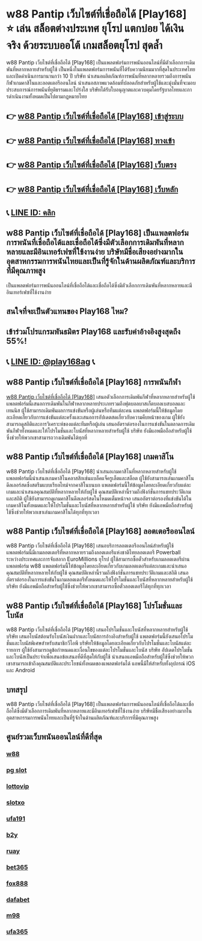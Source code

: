
# w88 Pantip เว็บไซต์ที่เชื่อถือได้ [Play168] ⭐ เล่น สล็อตต่างประเทศ ยุโรป แตกบ่อย ได้เงินจริง ด้วยระบบออโต้ เกมสล็อตยุโรป สุดล้ำ

w88 Pantip เว็บไซต์ที่เชื่อถือได้ [Play168] เป็นแพลตฟอร์มการพนันออนไลน์ที่มีตัวเลือกการเดิมพันที่หลากหลายสําหรับผู้ใช้ เป็นหนึ่งในแพลตฟอร์มการพนันที่ได้รับความนิยมมากที่สุดในประเทศไทยและเปิดดําเนินการมานานกว่า 10 ปี บริษัท นําเสนอผลิตภัณฑ์การพนันที่หลากหลายรวมถึงการพนันกีฬาเกมคาสิโนและลอตเตอรีออนไลน์
นําเสนอสภาพแวดล้อมที่ปลอดภัยสําหรับผู้ใช้และมุ่งมั่นที่จะมอบประสบการณ์การพนันที่ยุติธรรมและโปร่งใส บริษัทได้รับใบอนุญาตและควบคุมโดยรัฐบาลไทยและการดําเนินงานทั้งหมดเป็นไปตามกฎหมายไทย

## 👉 [w88 Pantip เว็บไซต์ที่เชื่อถือได้ [Play168] เข้าสู่ระบบ](https://bit.ly/3TCj9rY)
## 👉 [w88 Pantip เว็บไซต์ที่เชื่อถือได้ [Play168] ทางเข้า](https://bit.ly/3TCj9rY)
## 👉 [w88 Pantip เว็บไซต์ที่เชื่อถือได้ [Play168] เว็บตรง](https://bit.ly/3TCj9rY)
## 👉 [w88 Pantip เว็บไซต์ที่เชื่อถือได้ [Play168] เว็บหลัก](https://bit.ly/3TCj9rY)
## 📞 [LINE ID: คลิก](https://line.me/R/ti/p/@342mcrfd)

## w88 Pantip เว็บไซต์ที่เชื่อถือได้ [Play168] เป็นแพลตฟอร์มการพนันที่เชื่อถือได้และเชื่อถือได้ซึ่งมีตัวเลือกการเดิมพันที่หลากหลายและมีอินเทอร์เฟซที่ใช้งานง่าย บริษัทมีชื่อเสียงอย่างมากในอุตสาหกรรมการพนันไทยและเป็นที่รู้จักในด้านผลิตภัณฑ์และบริการที่มีคุณภาพสูง
เป็นแพลตฟอร์มการพนันออนไลน์ที่เชื่อถือได้และเชื่อถือได้ซึ่งมีตัวเลือกการเดิมพันที่หลากหลายและมีอินเทอร์เฟซที่ใช้งานง่าย

## สนใจที่จะเป็นตัวแทนของ Play168 ไหม?
## เข้าร่วมโปรแกรมพันธมิตร Play168 และรับค่าอ้างอิงสูงสุดถึง 55%!
## 📞 [LINE ID: @play168ag](https://bit.ly/3RSGiFl) 📞

## w88 Pantip เว็บไซต์ที่เชื่อถือได้ [Play168] การพนันกีฬา
[w88 Pantip เว็บไซต์ที่เชื่อถือได้ [Play168]](https://atom.io/packages/w88) เสนอตัวเลือกการเดิมพันกีฬาที่หลากหลายสําหรับผู้ใช้ แพลตฟอร์มนี้เสนอการเดิมพันในกีฬาหลากหลายประเภทรวมถึงฟุตบอลบาสเก็ตบอลเบสบอลและเทนนิส ผู้ใช้สามารถเดิมพันผลการแข่งขันหรือผู้เล่นหรือทีมแต่ละคน
แพลตฟอร์มนี้ให้ข้อมูลโดยละเอียดเกี่ยวกับการแข่งขันแต่ละครั้งและเสนอการอัปเดตสดเกี่ยวกับความคืบหน้าของเกม ผู้ใช้ยังสามารถดูสถิติและการวิเคราะห์ของแต่ละทีมหรือผู้เล่น
เสนออัตราต่อรองในการแข่งขันในตลาดการเดิมพันกีฬาทั้งหมดและให้โปรโมชั่นและโบนัสที่หลากหลายสําหรับผู้ใช้ บริษัท ยังมีแอพมือถือสําหรับผู้ใช้ซึ่งช่วยให้พวกเขาสามารถวางเดิมพันได้ทุกที่

## w88 Pantip เว็บไซต์ที่เชื่อถือได้ [Play168] เกมคาสิโน
w88 Pantip เว็บไซต์ที่เชื่อถือได้ [Play168] นําเสนอเกมคาสิโนที่หลากหลายสําหรับผู้ใช้ แพลตฟอร์มนี้นําเสนอเกมคาสิโนคลาสสิกเช่นแบล็คแจ็ครูเล็ตและสล็อต ผู้ใช้ยังสามารถเล่นเกมคาสิโนดีลเลอร์สดซึ่งสตรีมแบบเรียลไทม์จากคาสิโนบนบก
แพลตฟอร์มนี้ให้ข้อมูลโดยละเอียดเกี่ยวกับแต่ละเกมและนําเสนอคุณสมบัติที่หลากหลายให้กับผู้ใช้ คุณสมบัติเหล่านี้รวมถึงฟังก์ชั่นการแชทประวัติเกมและสถิติ ผู้ใช้ยังสามารถดูเกมคาสิโนดีลเลอร์สดในโหมดเต็มหน้าจอ
เสนออัตราต่อรองที่แข่งขันได้ในเกมคาสิโนทั้งหมดและให้โปรโมชั่นและโบนัสที่หลากหลายสําหรับผู้ใช้ บริษัท ยังมีแอพมือถือสําหรับผู้ใช้ซึ่งช่วยให้พวกเขาเล่นเกมคาสิโนได้ทุกที่ทุกเวลา

## w88 Pantip เว็บไซต์ที่เชื่อถือได้ [Play168] ลอตเตอรีออนไลน์
w88 Pantip เว็บไซต์ที่เชื่อถือได้ [Play168] เสนอบริการลอตเตอรีออนไลน์สําหรับผู้ใช้ แพลตฟอร์มนี้มีเกมลอตเตอรีที่หลากหลายรวมถึงลอตเตอรีแห่งชาติไทยลอตเตอรี Powerball ระหว่างประเทศและการจับสลาก EuroMillions ยุโรป
ผู้ใช้สามารถซื้อตั๋วสําหรับเกมลอตเตอรีผ่านแพลตฟอร์ม w88 แพลตฟอร์มนี้ให้ข้อมูลโดยละเอียดเกี่ยวกับเกมลอตเตอรีแต่ละเกมและนําเสนอคุณสมบัติที่หลากหลายให้กับผู้ใช้ คุณสมบัติเหล่านี้รวมถึงฟังก์ชั่นการแชทประวัติเกมและสถิติ
เสนออัตราต่อรองในการแข่งขันในเกมลอตเตอรีทั้งหมดและให้โปรโมชั่นและโบนัสที่หลากหลายสําหรับผู้ใช้ บริษัท ยังมีแอพมือถือสําหรับผู้ใช้ซึ่งช่วยให้พวกเขาสามารถซื้อตั๋วลอตเตอรีได้ทุกที่ทุกเวลา

## w88 Pantip เว็บไซต์ที่เชื่อถือได้ [Play168] โปรโมชั่นและโบนัส
w88 Pantip เว็บไซต์ที่เชื่อถือได้ [Play168] เสนอโปรโมชั่นและโบนัสที่หลากหลายสําหรับผู้ใช้ บริษัท เสนอโบนัสต้อนรับโบนัสเงินฝากและโบนัสการอ้างอิงสําหรับผู้ใช้ แพลตฟอร์มนี้ยังเสนอโปรโมชั่นและโบนัสพิเศษสําหรับสมาชิกวีไอพี
บริษัทให้ข้อมูลโดยละเอียดเกี่ยวกับโปรโมชั่นและโบนัสแต่ละรายการ ผู้ใช้ยังสามารถดูข้อกําหนดและเงื่อนไขของแต่ละโปรโมชั่นและโบนัส บริษัท อัปเดตโปรโมชั่นและโบนัสเป็นประจําเพื่อเสนอข้อเสนอที่ดีที่สุดให้กับผู้ใช้
นําเสนอแอพมือถือสําหรับผู้ใช้ซึ่งช่วยให้พวกเขาสามารถเข้าถึงคุณสมบัติและประโยชน์ทั้งหมดของแพลตฟอร์มได้ แอพนี้มีให้สําหรับทั้งอุปกรณ์ iOS และ Android

## บทสรุป
w88 Pantip เว็บไซต์ที่เชื่อถือได้ [Play168] เป็นแพลตฟอร์มการพนันออนไลน์ที่เชื่อถือได้และเชื่อถือได้ซึ่งมีตัวเลือกการเดิมพันที่หลากหลายและมีอินเทอร์เฟซที่ใช้งานง่าย บริษัทมีชื่อเสียงอย่างมากในอุตสาหกรรมการพนันไทยและเป็นที่รู้จักในด้านผลิตภัณฑ์และบริการที่มีคุณภาพสูง

## ศูนย์รวมเว็บพนันออนไลน์ที่ดีที่สุด
### [w88](https://atom.io/packages/w88)
### [pg slot](https://atom.io/themes/pg%20slot)
### [lottovip](https://atom.io/packages/lottovip)
### [slotxo](https://atom.io/packages/slotxo)
### [ufa191](https://atom.io/packages/ufa191)
### [b2y](https://atom.io/packages/b2y)
### [ruay](https://atom.io/themes/ruay)
### [bet365](https://atom.io/packages/bet365)
### [fox888](https://atom.io/packages/fox888)
### [dafabet](https://atom.io/packages/dafabet)
### [m98](https://atom.io/packages/m98)
### [ufa365](https://atom.io/packages/ufa365)